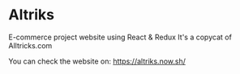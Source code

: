 # Altriks

E-commerce project website using React & Redux
It's a copycat of Alltricks.com

You can check the website on: https://altriks.now.sh/

